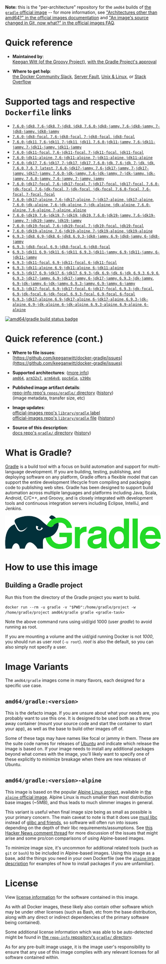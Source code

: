 <!--

********************************************************************************

WARNING:

    DO NOT EDIT "gradle/README.md"

    IT IS AUTO-GENERATED

    (from the other files in "gradle/" combined with a set of templates)

********************************************************************************

-->

**Note:** this is the "per-architecture" repository for the `amd64` builds of [the `gradle` official image](https://hub.docker.com/_/gradle) -- for more information, see ["Architectures other than amd64?" in the official images documentation](https://github.com/docker-library/official-images#architectures-other-than-amd64) and ["An image's source changed in Git, now what?" in the official images FAQ](https://github.com/docker-library/faq#an-images-source-changed-in-git-now-what).

# Quick reference

-	**Maintained by**:  
	[Keegan Witt (of the Groovy Project)](https://github.com/keeganwitt/docker-gradle), [with the Gradle Project's approval](https://discuss.gradle.org/t/official-docker-images/21159/8)

-	**Where to get help**:  
	[the Docker Community Slack](https://dockr.ly/comm-slack), [Server Fault](https://serverfault.com/help/on-topic), [Unix & Linux](https://unix.stackexchange.com/help/on-topic), or [Stack Overflow](https://stackoverflow.com/help/on-topic)

# Supported tags and respective `Dockerfile` links

-	[`7.6.0-jdk8`, `7.6-jdk8`, `7-jdk8`, `jdk8`, `7.6.0-jdk8-jammy`, `7.6-jdk8-jammy`, `7-jdk8-jammy`, `jdk8-jammy`](https://github.com/keeganwitt/docker-gradle/blob/24b8697d05b77df7eaacdbb20b8f9cc023d659fc/jdk8/Dockerfile)
-	[`7.6.0-jdk8-focal`, `7.6-jdk8-focal`, `7-jdk8-focal`, `jdk8-focal`](https://github.com/keeganwitt/docker-gradle/blob/24b8697d05b77df7eaacdbb20b8f9cc023d659fc/jdk8-focal/Dockerfile)
-	[`7.6.0-jdk11`, `7.6-jdk11`, `7-jdk11`, `jdk11`, `7.6.0-jdk11-jammy`, `7.6-jdk11-jammy`, `7-jdk11-jammy`, `jdk11-jammy`](https://github.com/keeganwitt/docker-gradle/blob/24b8697d05b77df7eaacdbb20b8f9cc023d659fc/jdk11/Dockerfile)
-	[`7.6.0-jdk11-focal`, `7.6-jdk11-focal`, `7-jdk11-focal`, `jdk11-focal`](https://github.com/keeganwitt/docker-gradle/blob/24b8697d05b77df7eaacdbb20b8f9cc023d659fc/jdk11-focal/Dockerfile)
-	[`7.6.0-jdk11-alpine`, `7.6-jdk11-alpine`, `7-jdk11-alpine`, `jdk11-alpine`](https://github.com/keeganwitt/docker-gradle/blob/24b8697d05b77df7eaacdbb20b8f9cc023d659fc/jdk11-alpine/Dockerfile)
-	[`7.6.0-jdk17`, `7.6-jdk17`, `7-jdk17`, `jdk17`, `7.6.0-jdk`, `7.6-jdk`, `7-jdk`, `jdk`, `7.6.0`, `7.6`, `7`, `latest`, `7.6.0-jdk17-jammy`, `7.6-jdk17-jammy`, `7-jdk17-jammy`, `jdk17-jammy`, `7.6.0-jdk-jammy`, `7.6-jdk-jammy`, `7-jdk-jammy`, `jdk-jammy`, `7.6.0-jammy`, `7.6-jammy`, `7-jammy`, `jammy`](https://github.com/keeganwitt/docker-gradle/blob/24b8697d05b77df7eaacdbb20b8f9cc023d659fc/jdk17/Dockerfile)
-	[`7.6.0-jdk17-focal`, `7.6-jdk17-focal`, `7-jdk17-focal`, `jdk17-focal`, `7.6.0-jdk-focal`, `7.6-jdk-focal`, `7-jdk-focal`, `jdk-focal`, `7.6.0-focal`, `7.6-focal`, `7-focal`, `focal`](https://github.com/keeganwitt/docker-gradle/blob/24b8697d05b77df7eaacdbb20b8f9cc023d659fc/jdk17-focal/Dockerfile)
-	[`7.6.0-jdk17-alpine`, `7.6-jdk17-alpine`, `7-jdk17-alpine`, `jdk17-alpine`, `7.6.0-jdk-alpine`, `7.6-jdk-alpine`, `7-jdk-alpine`, `jdk-alpine`, `7.6.0-alpine`, `7.6-alpine`, `7-alpine`, `alpine`](https://github.com/keeganwitt/docker-gradle/blob/24b8697d05b77df7eaacdbb20b8f9cc023d659fc/jdk17-alpine/Dockerfile)
-	[`7.6.0-jdk19`, `7.6-jdk19`, `7-jdk19`, `jdk19`, `7.6.0-jdk19-jammy`, `7.6-jdk19-jammy`, `7-jdk19-jammy`, `jdk19-jammy`](https://github.com/keeganwitt/docker-gradle/blob/24b8697d05b77df7eaacdbb20b8f9cc023d659fc/jdk19/Dockerfile)
-	[`7.6.0-jdk19-focal`, `7.6-jdk19-focal`, `7-jdk19-focal`, `jdk19-focal`](https://github.com/keeganwitt/docker-gradle/blob/24b8697d05b77df7eaacdbb20b8f9cc023d659fc/jdk19-focal/Dockerfile)
-	[`7.6.0-jdk19-alpine`, `7.6-jdk19-alpine`, `7-jdk19-alpine`, `jdk19-alpine`](https://github.com/keeganwitt/docker-gradle/blob/24b8697d05b77df7eaacdbb20b8f9cc023d659fc/jdk19-alpine/Dockerfile)
-	[`6.9.3-jdk8`, `6.9-jdk8`, `6-jdk8`, `6.9.3-jdk8-jammy`, `6.9-jdk8-jammy`, `6-jdk8-jammy`](https://github.com/keeganwitt/docker-gradle/blob/3cf51c6d6c509c0df464a34856be4d1bc49fddf8/jdk8/Dockerfile)
-	[`6.9.3-jdk8-focal`, `6.9-jdk8-focal`, `6-jdk8-focal`](https://github.com/keeganwitt/docker-gradle/blob/3cf51c6d6c509c0df464a34856be4d1bc49fddf8/jdk8-focal/Dockerfile)
-	[`6.9.3-jdk11`, `6.9-jdk11`, `6-jdk11`, `6.9.3-jdk11-jammy`, `6.9-jdk11-jammy`, `6-jdk11-jammy`](https://github.com/keeganwitt/docker-gradle/blob/3cf51c6d6c509c0df464a34856be4d1bc49fddf8/jdk11/Dockerfile)
-	[`6.9.3-jdk11-focal`, `6.9-jdk11-focal`, `6-jdk11-focal`](https://github.com/keeganwitt/docker-gradle/blob/3cf51c6d6c509c0df464a34856be4d1bc49fddf8/jdk11-focal/Dockerfile)
-	[`6.9.3-jdk11-alpine`, `6.9-jdk11-alpine`, `6-jdk11-alpine`](https://github.com/keeganwitt/docker-gradle/blob/3cf51c6d6c509c0df464a34856be4d1bc49fddf8/jdk11-alpine/Dockerfile)
-	[`6.9.3-jdk17`, `6.9-jdk17`, `6-jdk17`, `6.9.3-jdk`, `6.9-jdk`, `6-jdk`, `6.9.3`, `6.9`, `6`, `6.9.3-jdk17-jammy`, `6.9-jdk17-jammy`, `6-jdk17-jammy`, `6.9.3-jdk-jammy`, `6.9-jdk-jammy`, `6-jdk-jammy`, `6.9.3-jammy`, `6.9-jammy`, `6-jammy`](https://github.com/keeganwitt/docker-gradle/blob/3cf51c6d6c509c0df464a34856be4d1bc49fddf8/jdk17/Dockerfile)
-	[`6.9.3-jdk17-focal`, `6.9-jdk17-focal`, `6-jdk17-focal`, `6.9.3-jdk-focal`, `6.9-jdk-focal`, `6-jdk-focal`, `6.9.3-focal`, `6.9-focal`, `6-focal`](https://github.com/keeganwitt/docker-gradle/blob/3cf51c6d6c509c0df464a34856be4d1bc49fddf8/jdk17-focal/Dockerfile)
-	[`6.9.3-jdk17-alpine`, `6.9-jdk17-alpine`, `6-jdk17-alpine`, `6.9.3-jdk-alpine`, `6.9-jdk-alpine`, `6-jdk-alpine`, `6.9.3-alpine`, `6.9-alpine`, `6-alpine`](https://github.com/keeganwitt/docker-gradle/blob/3cf51c6d6c509c0df464a34856be4d1bc49fddf8/jdk17-alpine/Dockerfile)

[![amd64/gradle build status badge](https://img.shields.io/jenkins/s/https/doi-janky.infosiftr.net/job/multiarch/job/amd64/job/gradle.svg?label=amd64/gradle%20%20build%20job)](https://doi-janky.infosiftr.net/job/multiarch/job/amd64/job/gradle/)

# Quick reference (cont.)

-	**Where to file issues**:  
	[https://github.com/keeganwitt/docker-gradle/issues](https://github.com/keeganwitt/docker-gradle/issues)

-	**Supported architectures**: ([more info](https://github.com/docker-library/official-images#architectures-other-than-amd64))  
	[`amd64`](https://hub.docker.com/r/amd64/gradle/), [`arm32v7`](https://hub.docker.com/r/arm32v7/gradle/), [`arm64v8`](https://hub.docker.com/r/arm64v8/gradle/), [`ppc64le`](https://hub.docker.com/r/ppc64le/gradle/), [`s390x`](https://hub.docker.com/r/s390x/gradle/)

-	**Published image artifact details**:  
	[repo-info repo's `repos/gradle/` directory](https://github.com/docker-library/repo-info/blob/master/repos/gradle) ([history](https://github.com/docker-library/repo-info/commits/master/repos/gradle))  
	(image metadata, transfer size, etc)

-	**Image updates**:  
	[official-images repo's `library/gradle` label](https://github.com/docker-library/official-images/issues?q=label%3Alibrary%2Fgradle)  
	[official-images repo's `library/gradle` file](https://github.com/docker-library/official-images/blob/master/library/gradle) ([history](https://github.com/docker-library/official-images/commits/master/library/gradle))

-	**Source of this description**:  
	[docs repo's `gradle/` directory](https://github.com/docker-library/docs/tree/master/gradle) ([history](https://github.com/docker-library/docs/commits/master/gradle))

# What is Gradle?

[Gradle](https://gradle.org/) is a build tool with a focus on build automation and support for multi-language development. If you are building, testing, publishing, and deploying software on any platform, Gradle offers a flexible model that can support the entire development lifecycle from compiling and packaging code to publishing web sites. Gradle has been designed to support build automation across multiple languages and platforms including Java, Scala, Android, C/C++, and Groovy, and is closely integrated with development tools and continuous integration servers including Eclipse, IntelliJ, and Jenkins.

![logo](https://raw.githubusercontent.com/docker-library/docs/c3d3ca6beed000f9ba6eabc98f3399158f520256/gradle/logo.png)

# How to use this image

## Building a Gradle project

Run this from the directory of the Gradle project you want to build.

`docker run --rm -u gradle -v "$PWD":/home/gradle/project -w /home/gradle/project amd64/gradle gradle <gradle-task>`

Note the above command runs using uid/gid 1000 (user *gradle*) to avoid running as root.

If you are mounting a volume and the uid/gid running Docker is not *1000*, you should run as user *root* (`-u root`). *root* is also the default, so you can also simply not specify a user.

# Image Variants

The `amd64/gradle` images come in many flavors, each designed for a specific use case.

## `amd64/gradle:<version>`

This is the defacto image. If you are unsure about what your needs are, you probably want to use this one. It is designed to be used both as a throw away container (mount your source code and start the container to start your app), as well as the base to build other images off of.

Some of these tags may have names like focal or jammy in them. These are the suite code names for releases of [Ubuntu](https://wiki.ubuntu.com/Releases) and indicate which release the image is based on. If your image needs to install any additional packages beyond what comes with the image, you'll likely want to specify one of these explicitly to minimize breakage when there are new releases of Ubuntu.

## `amd64/gradle:<version>-alpine`

This image is based on the popular [Alpine Linux project](https://alpinelinux.org), available in [the `alpine` official image](https://hub.docker.com/_/alpine). Alpine Linux is much smaller than most distribution base images (~5MB), and thus leads to much slimmer images in general.

This variant is useful when final image size being as small as possible is your primary concern. The main caveat to note is that it does use [musl libc](https://musl.libc.org) instead of [glibc and friends](https://www.etalabs.net/compare_libcs.html), so software will often run into issues depending on the depth of their libc requirements/assumptions. See [this Hacker News comment thread](https://news.ycombinator.com/item?id=10782897) for more discussion of the issues that might arise and some pro/con comparisons of using Alpine-based images.

To minimize image size, it's uncommon for additional related tools (such as `git` or `bash`) to be included in Alpine-based images. Using this image as a base, add the things you need in your own Dockerfile (see the [`alpine` image description](https://hub.docker.com/_/alpine/) for examples of how to install packages if you are unfamiliar).

# License

View [license information](https://gradle.org/license/) for the software contained in this image.

As with all Docker images, these likely also contain other software which may be under other licenses (such as Bash, etc from the base distribution, along with any direct or indirect dependencies of the primary software being contained).

Some additional license information which was able to be auto-detected might be found in [the `repo-info` repository's `gradle/` directory](https://github.com/docker-library/repo-info/tree/master/repos/gradle).

As for any pre-built image usage, it is the image user's responsibility to ensure that any use of this image complies with any relevant licenses for all software contained within.

